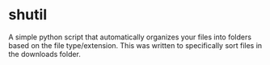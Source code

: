 # shutil

A simple python script that automatically organizes your files into folders based on the file type/extension. This was written to specifically sort files in the downloads folder.
